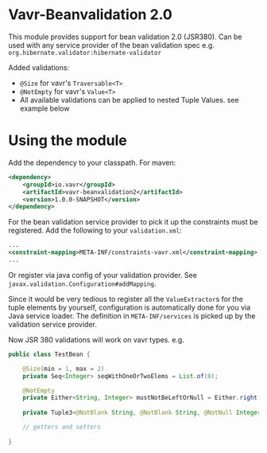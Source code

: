 # Vavr-Beanvalidation 2.0

This module provides support for bean validation 2.0 (JSR380). Can be used with any service provider of the bean validation spec 
e.g. `org.hibernate.validator:hibernate-validator`

Added validations:

- `@Size` for vavr's `Traversable<T>`
- `@NotEmpty` for vavr's `Value<T>`
- All available validations can be applied to nested Tuple Values. see example below

# Using the module

Add the dependency to your classpath. For maven:

```xml
<dependency>
    <groupId>io.vavr</groupId>
    <artifactId>vavr-beanvalidation2</artifactId>
    <version>1.0.0-SNAPSHOT</version>
</dependency>
```

For the bean validation service provider to pick it up the constraints must be registered.
Add the following to your `validation.xml`:

```xml
...
<constraint-mapping>META-INF/constraints-vavr.xml</constraint-mapping>
...
```

Or register via java config of your validation provider. See `javax.validation.Configuration#addMapping`.

Since it would be very tedious to register all the `ValueExtractor`s for the tuple elements by yourself,
configuration is automatically done for you via Java service loader. 
The definition in `META-INF/services` is picked up by the validation service provider.

Now JSR 380 validations will work on vavr types. e.g. 

```java
public class TestBean {

    @Size(min = 1, max = 2)
    private Seq<Integer> seqWithOneOrTwoElems = List.of(0);

    @NotEmpty
    private Either<String, Integer> mustNotBeLeftOrNull = Either.right(42);
    
    private Tuple3<@NotBlank String, @NotBlank String, @NotNull Integer> allElementsMustBeProvided = Tuple.of("a", "x", 3);

    // getters and setters
    
}
```
